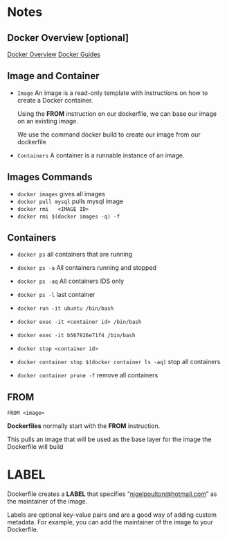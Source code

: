 # Notes

## Docker Overview [optional]
[Docker Overview](https://docs.docker.com/guides/docker-overview/)
[Docker Guides](https://docs.docker.com/guides/)

## Image and Container

- ```Image```
An image is a read-only template with instructions on how to create a Docker container. 

  Using the **FROM** instruction on our dockerfile, we can base our image on an existing image. 

  We use the command docker build to create our image from our dockerfile

- ```Containers```
A container is a runnable instance of an image. 



## Images Commands
- ```docker images```   gives all images
- ```docker pull mysql```  pulls mysql image
- ```docker rmi   <IMAGE ID>```
- ```docker rmi $(docker images -q) -f```

## Containers
 - ```docker ps```  all containers that are running
 - ```docker ps -a```  All containers running and stopped
 - ```docker ps -aq```  All containers IDS only
 - ```docker ps -l```  last container

 - ```docker run -it ubuntu /bin/bash ```
 - ```docker exec -it <container id> /bin/bash```
 - ```docker exec -it b567826e71f4 /bin/bash```
 - ```docker stop <container id>```
 - ```docker container stop $(docker container ls -aq)```  stop all containers
- ```docker container prune -f```  remove all containers
 <!-- docker run an ubuntu os with bash shell opened in it -->

 ## FROM 
```FROM <image>```

  **Dockerfiles** normally start with the **FROM** instruction. 
 
  This pulls an image that will be used as the base layer for the image the Dockerfile will build

# LABEL 

Dockerfile creates a **LABEL** that specifies “nigelpoulton@hotmail.com” as the maintainer of the image. 

Labels are optional key-value pairs and are a good way of adding custom metadata. For example, you can add the maintainer of the image to your Dockerfile.